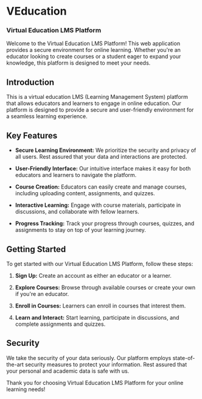 # VEducation

### Virtual Education LMS Platform

Welcome to the Virtual Education LMS Platform! This web application provides a secure environment for online learning. Whether you're an educator looking to create courses or a student eager to expand your knowledge, this platform is designed to meet your needs.

## Introduction

This is a virtual education LMS (Learning Management System) platform that allows educators and learners to engage in online education. Our platform is designed to provide a secure and user-friendly environment for a seamless learning experience.

## Key Features

- **Secure Learning Environment:** We prioritize the security and privacy of all users. Rest assured that your data and interactions are protected.

- **User-Friendly Interface:** Our intuitive interface makes it easy for both educators and learners to navigate the platform.

- **Course Creation:** Educators can easily create and manage courses, including uploading content, assignments, and quizzes.

- **Interactive Learning:** Engage with course materials, participate in discussions, and collaborate with fellow learners.

- **Progress Tracking:** Track your progress through courses, quizzes, and assignments to stay on top of your learning journey.

## Getting Started

To get started with our Virtual Education LMS Platform, follow these steps:

1. **Sign Up:** Create an account as either an educator or a learner.

2. **Explore Courses:** Browse through available courses or create your own if you're an educator.

3. **Enroll in Courses:** Learners can enroll in courses that interest them.

4. **Learn and Interact:** Start learning, participate in discussions, and complete assignments and quizzes.

## Security

We take the security of your data seriously. Our platform employs state-of-the-art security measures to protect your information. Rest assured that your personal and academic data is safe with us.

Thank you for choosing Virtual Education LMS Platform for your online learning needs!
